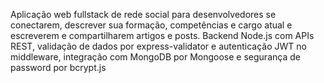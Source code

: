 Aplicação web fullstack de rede social para desenvolvedores se conectarem, 
descrever sua formação, competências e cargo atual e escreverem e compartilharem artigos 
e posts. Backend Node.js com APIs REST, validação de dados por express-validator e autenticação 
JWT no middleware, integração com MongoDB por Mongoose e segurança de password por bcrypt.js
